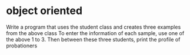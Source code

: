 # object oriented
Write a program that uses the student class and creates three examples from the above class
To enter the information of each sample, use one of the above 1 to 3.
Then between these three students, print the profile of probationers
